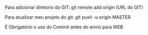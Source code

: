 Para adicionar diretorio do GIT:
	git remote add origin (URL do GIT)

Para atualizar meu projeto do git:
	git push -u origin MASTER

É Obrigatório o uso do Commit antes do envio para WEB